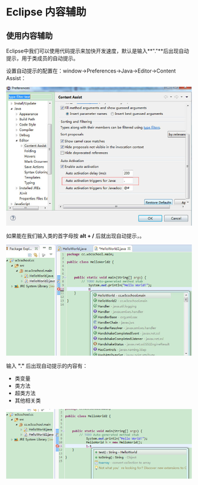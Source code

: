 # Eclipse 内容辅助


## 使用内容辅助

Eclipse中我们可以使用代码提示来加快开发速度，默认是输入**"."**后出现自动提示，用于类成员的自动提示。

设置自动提示的配置在：window->Preferences->Java->Editor->Content Assist：

![](images/eclipse-content-assist/zdts.jpg)

如果能在我们输入类的首字母按 **alt + /** 后就出现自动提示，。

![](images/eclipse-content-assist/ctrl.jpg)

输入 **"."** 后出现自动提示的内容有：
* 类变量
* 类方法
* 超类方法
* 其他相关类

![](images/eclipse-content-assist/hltest.png)